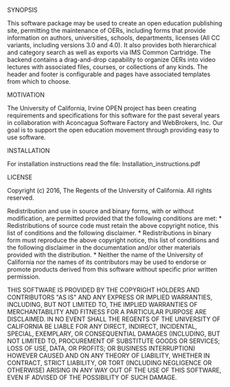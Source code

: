 SYNOPSIS

This software package may be used to create an open education publishing site, permitting the maintenance of OERs, including forms that provide information on authors, universities, schools, departments, licenses (All CC variants, including versions 3.0 and 4.0). It also provides both hierarchical and category search as well as exports via IMS Common Cartridge. The backend contains a drag-and-drop capability to organize OERs into video lectures with associated files, courses, or collections of any kinds. The header and footer is configurable and pages have associated templates from which to choose.

MOTIVATION

The University of California, Irvine OPEN project has been creating requirements and specifications for this software for the past several years in collaboration with Aconcagua Software Factory and WebBrokers, Inc. Our goal is to support the open education movement through providing easy to use software.

INSTALLATION

For installation instructions read the file: Installation_instructions.pdf

LICENSE

Copyright (c) 2016, The Regents of the University of California.
All rights reserved.
 
Redistribution and use in source and binary forms, with or without
modification, are permitted provided that the following conditions are met:
    * Redistributions of source code must retain the above copyright
      notice, this list of conditions and the following disclaimer.
    * Redistributions in binary form must reproduce the above copyright
      notice, this list of conditions and the following disclaimer in the
      documentation and/or other materials provided with the distribution.
    * Neither the name of the University of California nor the
      names of its contributors may be used to endorse or promote products
      derived from this software without specific prior written permission.
 
THIS SOFTWARE IS PROVIDED BY THE COPYRIGHT HOLDERS AND CONTRIBUTORS "AS IS" AND
ANY EXPRESS OR IMPLIED WARRANTIES, INCLUDING, BUT NOT LIMITED TO, THE IMPLIED
WARRANTIES OF MERCHANTABILITY AND FITNESS FOR A PARTICULAR PURPOSE ARE
DISCLAIMED. IN NO EVENT SHALL THE REGENTS OF THE UNIVERSITY OF CALIFORNIA BE LIABLE FOR ANY
DIRECT, INDIRECT, INCIDENTAL, SPECIAL, EXEMPLARY, OR CONSEQUENTIAL DAMAGES
(INCLUDING, BUT NOT LIMITED TO, PROCUREMENT OF SUBSTITUTE GOODS OR SERVICES;
LOSS OF USE, DATA, OR PROFITS; OR BUSINESS INTERRUPTION) HOWEVER CAUSED AND
ON ANY THEORY OF LIABILITY, WHETHER IN CONTRACT, STRICT LIABILITY, OR TORT
(INCLUDING NEGLIGENCE OR OTHERWISE) ARISING IN ANY WAY OUT OF THE USE OF THIS
SOFTWARE, EVEN IF ADVISED OF THE POSSIBILITY OF SUCH DAMAGE.